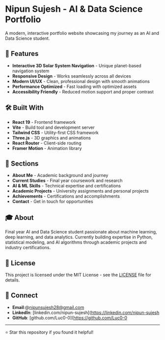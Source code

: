 # Nipun Sujesh - AI & Data Science Portfolio

A modern, interactive portfolio website showcasing my journey as an AI and Data Science student.

## 🚀 Features

- **Interactive 3D Solar System Navigation** - Unique planet-based navigation system
- **Responsive Design** - Works seamlessly across all devices
- **Modern UI/UX** - Clean, professional design with smooth animations
- **Performance Optimized** - Fast loading with optimized assets
- **Accessibility Friendly** - Reduced motion support and proper contrast

## 🛠️ Built With

- **React 19** - Frontend framework
- **Vite** - Build tool and development server
- **Tailwind CSS** - Utility-first CSS framework
- **Three.js** - 3D graphics and animations
- **React Router** - Client-side routing
- **Framer Motion** - Animation library

## 📱 Sections

- **About Me** - Academic background and journey
- **Current Studies** - Final year coursework and research
- **AI & ML Skills** - Technical expertise and certifications
- **Academic Projects** - University assignments and personal projects
- **Achievements** - Certifications and accomplishments
- **Contact** - Get in touch for opportunities

## 🎓 About

Final year AI and Data Science student passionate about machine learning, deep learning, and data analytics. Currently building expertise in Python, statistical modeling, and AI algorithms through academic projects and industry certifications.

## 📄 License

This project is licensed under the MIT License - see the [LICENSE](LICENSE) file for details.

## 🤝 Connect

- **Email**:@nipunsujesh28@gmail.com
- **LinkedIn**: [linkedin.com/nipun-sujesh](https://linkedin.com/nipun-sujesh
- **GitHub**: [github.com/Luc0-0](https://github.com/Luc0-0

---

⭐ Star this repository if you found it helpful!
